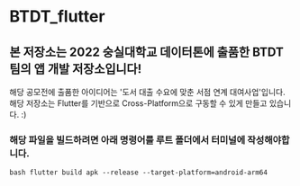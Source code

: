 # BTDT_flutter

## 본 저장소는 2022 숭실대학교 데이터톤에 출품한 BTDT팀의 앱 개발 저장소입니다!

해당 공모전에 출품한 아이디어는 '도서 대출 수요에 맞춘 서점 연계 대여사업'입니다.
해당 저장소는 Flutter를 기반으로 Cross-Platform으로 구동할 수 있게 만들고 있습니다. :)

### 해당 파일을 빌드하려면 아래 명령어를 루트 폴더에서 터미널에 작성해야합니다.

`bash flutter build apk --release --target-platform=android-arm64 `
